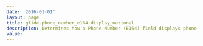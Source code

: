 ```yaml
---
date: '2016-01-01'
layout: page
title: glide.phone_number_e164.display_national
description: Determines how a Phone Number (E164) field displays phone numbers. When set to true or form, a Phone Number (E164) field displays phone numbers in a local format on forms but as an international format on lists. When set to all, a Phone Number (E164) field always displays phone numbers in a local format. When set to user, a Phone Number (E164) field only displays phone numbers in a local format when the phone number matches the locale setting of the current user.
value:  
---
```


